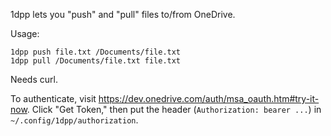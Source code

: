 1dpp lets you "push" and "pull" files to/from OneDrive.

Usage:

    1dpp push file.txt /Documents/file.txt
    1dpp pull /Documents/file.txt file.txt

Needs curl.

To authenticate, visit https://dev.onedrive.com/auth/msa_oauth.htm#try-it-now.
Click "Get Token," then put the header (`Authorization: bearer ...`) in `~/.config/1dpp/authorization`.
